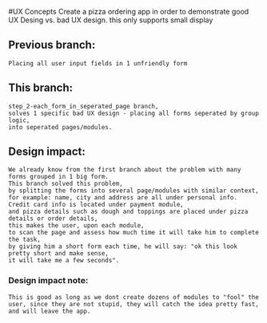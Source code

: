 #UX Concepts
    Create a pizza ordering app in order to demonstrate good UX Desing vs. bad UX design.
    this only supports small display

## Previous branch: 
    Placing all user input fields in 1 unfriendly form

## This branch: 
    step_2-each_form_in_seperated_page branch, 
    solves 1 specific bad UX design - placing all forms seperated by group logic, 
    into seperated pages/modules.

## Design impact: 
    We already know from the first branch about the problem with many forms grouped in 1 big form. 
    This branch solved this problem, 
    by splitting the forms into several page/modules with similar context, 
    for example: name, city and address are all under personal info. 
    Credit card info is located under payment module, 
    and pizza details such as dough and toppings are placed under pizza details or order details, 
    this makes the user, upon each module, 
    to scan the page and assess how much time it will take him to complete the task, 
    by giving him a short form each time, he will say: "ok this look pretty short and make sense, 
    it will take me a few seconds". 

### Design impact note: 
    This is good as long as we dont create dozens of modules to "fool" the user, since they are not stupid, they will catch the idea pretty fast, and will leave the app.